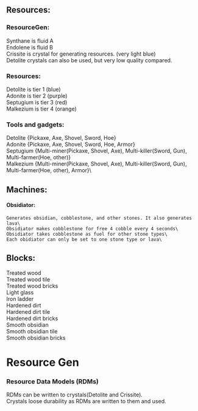 ## Resources:

### ResourceGen:
Synthane is fluid A\
Endolene is fluid B\
Crissite is crystal for generating resources. (very light blue)\
Detolite crystals can also be used, but very low quality compared.


### Resources:
Detolite is tier 1   (blue)\
Adonite is tier 2    (purple)\
Septugium is tier 3  (red)\
Malkezium is tier 4  (orange)


### Tools and gadgets:
Detolite {Pickaxe, Axe, Shovel, Sword, Hoe}\
Adonite {Pickaxe, Axe, Shovel, Sword, Hoe, Armor}\
Septugium {Multi-miner(Pickaxe, Shovel, Axe),  Multi-killer(Sword, Gun), Multi-farmer(Hoe, other)}\
Malkezium {Multi-miner(Pickaxe, Shovel, Axe),  Multi-killer(Sword, Gun), Multi-farmer(Hoe, other), Armor}\


## Machines:
#### Obsidiator:
    Generates obsidian, cobblestone, and other stones. It also generates lava\
    Obsidiator makes cobblestone for free 4 cobble every 4 seconds\
    Obsidiator takes cobblestone as fuel for other stone types\
    Each obidiator can only be set to one stone type or lava\


## Blocks:
Treated wood\
Treated wood tile\
Treated wood bricks\
Light glass\
Iron ladder\
Hardened dirt\
Hardened dirt tile\
Hardened dirt bricks\
Smooth obsidian\
Smooth obsidian tile\
Smooth obsidian bricks


# Resource Gen
### Resource Data Models (RDMs)
RDMs can be written to crystals(Detolite and Crissite).\
Crystals loose durability as RDMs are written to them and used.